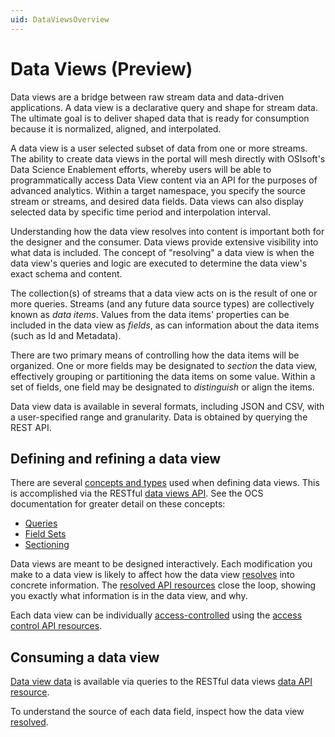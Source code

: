 ```yaml
---
uid: DataViewsOverview
---
```


# Data Views (Preview)

Data views are a bridge between raw stream data and data-driven applications. A data view is a declarative query and shape for stream data. The ultimate goal is to deliver shaped data that is ready for consumption because it is normalized, aligned, and interpolated.

A data view is a user selected subset of data from one or more streams. The ability to create data views in the portal will mesh directly with OSIsoft's Data Science Enablement efforts, whereby users will be able to programmatically access Data View content via an API for the purposes of advanced analytics. Within a target namespace, you specify the source stream or streams, and desired data fields.  Data views can also display selected data by specific time period and interpolation interval. 

Understanding how the data view resolves into content is important both for the designer and the consumer. Data views provide extensive visibility into what data is included. The concept of "resolving" a data view is when the data view's queries and logic are executed to determine the data view's exact schema and content.

The collection(s) of streams that a data view acts on is the result of one or more queries. Streams (and any future data source types) are collectively known as *data items*. Values from the data items' properties can be included in the data view as *fields*, as can information about the data items (such as Id and Metadata). 

There are two primary means of controlling how the data items will be organized. One or more fields may be designated to *section* the data view, effectively grouping or partitioning the data items on some value. Within a set of fields, one field may be designated to *distinguish* or align the items.

Data view data is available in several formats, including JSON and CSV, with a user-specified range and granularity. Data is obtained by querying the REST API.

## Defining and refining a data view
There are several [concepts and types](xref:DataView) used when defining data views. This is accomplished via the RESTful [data views API](xref:DataViewsAPIOverview). See the OCS documentation for greater detail on these concepts:
* [Queries](xref:DataViewsQueries)
* [Field Sets](xref:DataViewsFieldSets)
* [Sectioning](xref:DataViewsSectioning)

Data views are meant to be designed interactively. Each modification you make to a data view is likely to affect how the data view [resolves](xref:ResolvedDataView) into concrete information. The [resolved API resources](xref:ResolvedDataViewAPI) close the loop, showing you exactly what information is in the data view, and why.

Each data view can be individually [access-controlled](xref:DataViewsSecuringDataViews) using the [access control API resources](xref:DataViewsAccessControlAPI).

## Consuming a data view
[Data view data](xref:DataViewsGettingData) is available via queries to the RESTful data views [data API resource](xref:DataViewsDataAPI). 

To understand the source of each data field, inspect how the data view [resolved](xref:ResolvedDataView).
